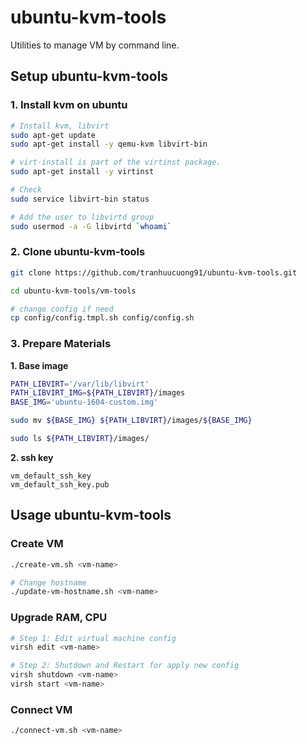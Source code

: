 # ubuntu-kvm-tools
Utilities to manage VM by command line.

## Setup ubuntu-kvm-tools
### 1. Install kvm on ubuntu
```sh
# Install kvm, libvirt
sudo apt-get update
sudo apt-get install -y qemu-kvm libvirt-bin

# virt-install is part of the virtinst package.
sudo apt-get install -y virtinst

# Check
sudo service libvirt-bin status

# Add the user to libvirtd group
sudo usermod -a -G libvirtd `whoami`
```

### 2. Clone ubuntu-kvm-tools
```sh
git clone https://github.com/tranhuucuong91/ubuntu-kvm-tools.git
```

```sh
cd ubuntu-kvm-tools/vm-tools

# change config if need
cp config/config.tmpl.sh config/config.sh
```

### 3. Prepare Materials
**1. Base image**

```sh
PATH_LIBVIRT='/var/lib/libvirt'
PATH_LIBVIRT_IMG=${PATH_LIBVIRT}/images
BASE_IMG='ubuntu-1604-custom.img'

sudo mv ${BASE_IMG} ${PATH_LIBVIRT}/images/${BASE_IMG}

sudo ls ${PATH_LIBVIRT}/images/
```

**2. ssh key**
```
vm_default_ssh_key
vm_default_ssh_key.pub
```

## Usage ubuntu-kvm-tools
### Create VM
```sh
./create-vm.sh <vm-name>

# Change hostname
./update-vm-hostname.sh <vm-name>
```

### Upgrade RAM, CPU
```sh
# Step 1: Edit virtual machine config
virsh edit <vm-name>

# Step 2: Shutdown and Restart for apply new config
virsh shutdown <vm-name>
virsh start <vm-name>
```

### Connect VM
```sh
./connect-vm.sh <vm-name>
```
